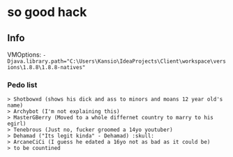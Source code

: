 
# so good hack
## Info
VMOptions: `-Djava.library.path="C:\Users\Kansio\IdeaProjects\Client\workspace\versions\1.8.8\1.8.8-natives"`
### Pedo list
```
> Shotbowxd (shows his dick and ass to minors and moans 12 year old's name)
> Archybot (I'm not explaining this)
> MasterGBerry (Moved to a whole differnet country to marry to his egirl)
> Tenebrous (Just no, fucker groomed a 14yo youtuber)
> Dehamad ("Its legit kinda" - Dehamad) :skull:
> ArcaneCiCi (I guess he edated a 16yo not as bad as it could be)
> to be countined
```
